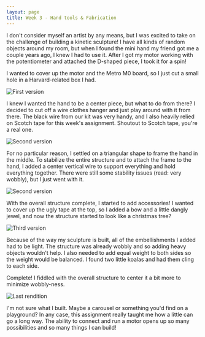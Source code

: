 ```yaml
---
layout: page
title: Week 3 - Hand tools & Fabrication
---
```


I don't consider myself an artist by any means, but I was excited to take on the challenge of building a kinetic sculpture! I have all kinds of random objects around my room, but when I found the mini hand my friend got me a couple years ago, I knew I had to use it. After I got my motor working with the potentiometer and attached the D-shaped piece, I took it for a spin!

I wanted to cover up the motor and the Metro M0 board, so I just cut a small hole in a Harvard-related box I had.

![First version](assets/hand.gif)

I knew I wanted the hand to be a center piece, but what to do from there? I decided to cut off a wire clothes hanger and just play around with it from there. The black wire from our kit was very handy, and I also heavily relied on Scotch tape for this week's assignment. Shoutout to Scotch tape, you're a real one.

![Second version](assets/frame-construct.png)

For no particular reason, I settled on a triangular shape to frame the hand in the middle. To stabilize the entire structure and to attach the frame to the hand, I added a center vertical wire to support everything and hold everything together. There were still some stability issues (read: very wobbly), but I just went with it.

![Second version](assets/hand-wobbly.gif)

With the overall structure complete, I started to add accessories! I wanted to cover up the ugly tape at the top, so I added a bow and a little dangly jewel, and now the structure started to look like a christmas tree?

![Third version](assets/hand-frame.gif)

Because of the way my sculpture is built, all of the embellishments I added had to be light. The structure was already wobbly and so adding heavy objects wouldn't help. I also needed to add equal weight to both sides so the weight would be balanced. I found two little koalas and had them cling to each side.

Complete! I fiddled with the overall structure to center it a bit more to minimize wobbly-ness. 

![Last rendition](assets/carousel.gif)

I'm not sure what I built. Maybe a carousel or something you'd find on a playground? In any case, this assignment really taught me how a little can go a long way. The ability to connect and run a motor opens up so many possibilities and so many things I can build!